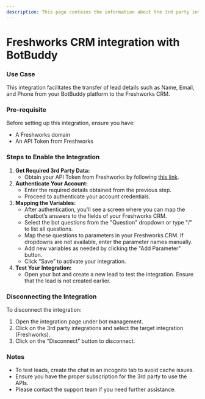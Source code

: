 ```yaml
---
description: This page contains the information about the 3rd party integrations.
---
```


# Freshworks CRM integration with BotBuddy

### Use Case

This integration facilitates the transfer of lead details such as Name, Email, and Phone from your BotBuddy platform to the Freshworks CRM.

### Pre-requisite

Before setting up this integration, ensure you have:

* A Freshworks domain
* An API Token from Freshworks

### Steps to Enable the Integration

1. **Get Required 3rd Party Data:**
   * Obtain your API Token from Freshworks by following [this link](https://crmsupport.freshworks.com/en/support/solutions/articles/50000002503-how-to-find-my-api-key-).
2. **Authenticate Your Account:**
   * Enter the required details obtained from the previous step.
   * Proceed to authenticate your account credentials.
3. **Mapping the Variables:**
   * After authentication, you'll see a screen where you can map the chatbot’s answers to the fields of your Freshworks CRM.
   * Select the bot questions from the "Question" dropdown or type "/" to list all questions.
   * Map these questions to parameters in your Freshworks CRM. If dropdowns are not available, enter the parameter names manually.
   * Add new variables as needed by clicking the "Add Parameter" button.
   * Click “Save” to activate your integration.
4. **Test Your Integration:**
   * Open your bot and create a new lead to test the integration. Ensure that the lead is not created earlier.

### Disconnecting the Integration

To disconnect the integration:

1. Open the integration page under bot management.
2. Click on the 3rd party integrations and select the target integration (Freshworks).
3. Click on the “Disconnect” button to disconnect.

### Notes

* To test leads, create the chat in an incognito tab to avoid cache issues.
* Ensure you have the proper subscription for the 3rd party to use the APIs.
* Please contact the support team if you need further assistance.
